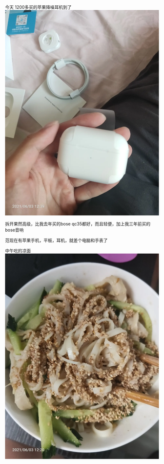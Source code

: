 今天  1200多买的苹果降噪耳机到了
![](../img/6904315-a9b4171104c89e36.jpg)

拆开果然高级，比我去年买的bose qc35都好，而且轻便，加上我三年前买的bose音响

范现在有苹果手机，平板，耳机，就差个电脑和手表了

中午吃的凉面
![](../img/6904315-ff8371fa4e402650.jpg)
